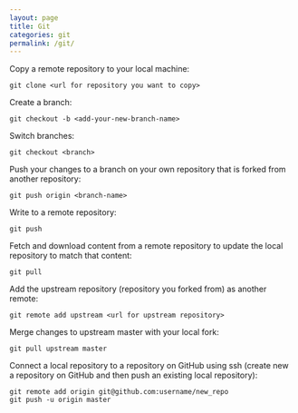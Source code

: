 ```yaml
---
layout: page
title: Git
categories: git
permalink: /git/
---
```


Copy a remote repository to your local machine:

```git
git clone <url for repository you want to copy>
```

Create a branch:

```git
git checkout -b <add-your-new-branch-name>
```

Switch branches:

```git
git checkout <branch>
```

Push your changes to a branch on your own repository that is forked from another repository:

```git
git push origin <branch-name>
```

Write to a remote repository:

```git
git push
```

Fetch and download content from a remote repository to update the local repository to match that content:

```git
git pull
```

Add the upstream repository (repository you forked from) as another remote:

```git
git remote add upstream <url for upstream repository>
```

Merge changes to upstream master with your local fork:

```git
git pull upstream master
```

Connect a local repository to a repository on GitHub using ssh (create new a repository on GitHub and then push an existing local repository):

```git
git remote add origin git@github.com:username/new_repo
git push -u origin master
```